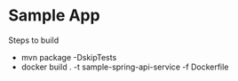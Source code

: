 # Sample App

Steps to build

- mvn package -DskipTests
- docker build . -t sample-spring-api-service -f Dockerfile
